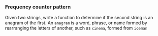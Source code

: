 ### Frequency counter pattern
Given two strings, write a function to determine if the second string is an anagram of the first. An `anagram` is a word, phrase, or name formed by rearranging the letters of another, such as `cinema`, formed from `iceman`